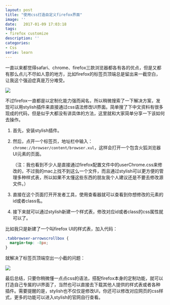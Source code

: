 ```yaml
---
layout: post
title: "使用css打造自定义firefox界面"
image: ''
date:   2017-01-09 17:03:18
tags:
- firefox customize
description: ''
categories:
- Css
serie: learn
---
```


一直以来都觉得safari、chrome、firefox三款浏览器都各有各的优点，但是又都有那么点儿不尽如人意的地方，比如firefox的标签页顶端总是留出来一截空白，让我这个强迫症真是万分难受。

<img src="http://res.cloudinary.com/dxmlgmzb7/image/upload/v1483953337/blog/Screen_Shot_2017-01-09_at_17.09.37.png" />

不过firefox一直都是以定制化能力强而闻名，所以稍微搜索了一下解决方案，发现可以用stylish插件来直接通过css语法修改UI界面。简单搜了下中文资料有很多现成的代码，但是似乎大都没有讲具体的方法，这里就和大家简单分享一下该如何去操作。

1. 首先，安装stylish插件。


2. 然后，点开一个标签页，地址栏中输入：`chrome://browser/content/browser.xul`，这样会打开一个包含火狐浏览器UI元素的页面。

   （注：我也看到不少人是直接通过firefox配置文件中的userChrome.css来修改的，不过我的mac上找不到这么一个文件，而且通过stylish可以更方便的管理多种样式表，所以如果不太懂这些东西的朋友我个人建议还是不要去修改源文件。）

3. 直接在这个页面打开开发者工具，使用查看器就可以查看到你想修改的元素的id或者class名。


4. 接下来就可以通过stylish新建一个样式表，修改对应id或者class的css属性就可以了。

比如我只是新建了一个叫firefox UI的样式表，加入代码：

```css
.tabbrowser-arrowscrollbox {
  margin-top: -8px;
}
```

就解决了标签页顶端空出一小截的问题：

<img src="http://res.cloudinary.com/dxmlgmzb7/image/upload/v1483953901/blog/Screen_Shot_2017-01-09_at_17.24.40.png" />

最后总结，只要你稍微懂一点点css的语法，搭配firefox本身的定制功能，就可以打造自己专属的UI界面了，当然也可以直接去下载其他人提供的样式表或者各种插件。需要提醒的是，stylish也不仅仅是修改UI，你还可以修改对应网页的css样式，更多的功能可以进入stylish的官网自行查看。